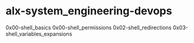 # alx-system_engineering-devops
0x00-shell_basics
0x00-shell_permissions
0x02-shell_redirections
0x03-shell_variables_expansions
